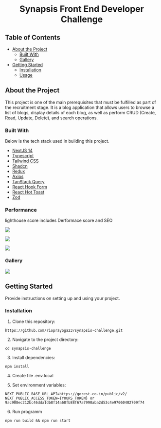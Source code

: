<h1 align="center">Synapsis Front End Developer Challenge</h1>

## Table of Contents

- [About the Project](#about-the-project)
  - [Built With](#built-with)
  - [Gallery](#gallery)
- [Getting Started](#getting-started)
  - [Installation](#installation)
  - [Usage](#usage)

## About the Project

This project is one of the main prerequisites that must be fulfilled as part of the recruitment stage. 
It is a blog application that allows users to browse a list of blogs, display details of each blog, 
as well as perform CRUD (Create, Read, Update, Delete), and search operations.

### Built With

Below is the tech stack used in building this project.

- [NextJS 14](https://nextjs.org/)
- [Typescript](https://www.typescriptlang.org/)
- [Tailwind CSS](https://tailwindcss.com/)
- [Shadcn](https://shadcn.com/)
- [Redux](https://redux.js.org/)
- [Axios](https://axios-http.com/)
- [TanStack Query](https://react-query.tanstack.com/)
- [React Hook Form](https://react-hook-form.com/)
- [React Hot Toast](https://react-hot-toast.com/)
- [Zod](https://zod.dev/)

### Performance
lighthouse score includes Derformace score and SEO

![](https://imagetolink.com/ib/Oa9Cm13Rt0.png)

![](https://imagetolink.com/ib/9vXwL1KiO9.png)

![](https://imagetolink.com/ib/7MBAmxsxq1.png)


### Gallery
![](https://imagetolink.com/ib/BpYVXtS3bu.png)

## Getting Started

Provide instructions on setting up and using your project.

### Installation

1. Clone this repository:
```
https://github.com/rioprayoga23/synapsis-challenge.git
```
2. Navigate to the project directory:
```
cd synapsis-challenge
```
3. Install dependencies:
```
npm install
```
4. Create file .env.local

4. Set environment variables:
```
NEXT_PUBLIC_BASE_URL_API=https://gorest.co.in/public/v2/
NEXT_PUBLIC_ACCESS_TOKEN={YOURS_TOKEN} or 9ac908ec212bc46dda1db8f14a68fb88f67a7990aba2d53c4e97060402709f74
```
6. Run programm
```
npm run build && npm run start
```



